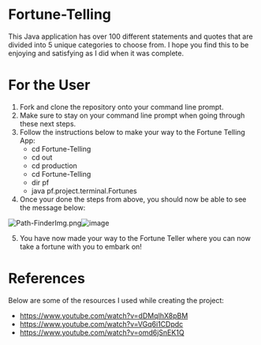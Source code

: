 # Fortune-Telling

This Java application has over 100 different statements and quotes that are divided into 5 unique categories to choose from. I hope you find this to be enjoying and satisfying as I did when it was complete.




# For the User

1. Fork and clone the repository onto your command line prompt.
2. Make sure to stay on your command line prompt when going through these next steps.
3. Follow the instructions below to make your way to the Fortune Telling App:
   - cd Fortune-Telling
   - cd out
   - cd production
   - cd Fortune-Telling
   - dir pf
   - java pf.project.terminal.Fortunes
4. Once your done the steps from above, you should now be able to see the message below:

<img src="blob:chrome-untrusted://media-app/2dea4652-ffb3-40dd-84ad-0662b53cdef5" alt="Path-FinderImg.png"/>![image](https://github.com/Mikevela/Fortune-Telling/assets/147002843/012a2ecd-2e2d-4e14-854e-fa2be8437f8e)

5. You have now made your way to the Fortune Teller where you can now take a fortune with you to embark on!



# References

Below are some of the resources I used while creating the project:
- https://www.youtube.com/watch?v=dDMqIhX8pBM
- https://www.youtube.com/watch?v=VGq6i1CDpdc
- https://www.youtube.com/watch?v=omd6jSnEK1Q
